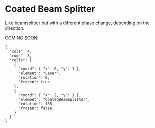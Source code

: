 # Coated Beam Splitter

Like beamsplitter but with a different phase change, depending on the direction.

COMING SOON!

```{quantum-board}
{
  "cols": 4,
  "rows": 3,
  "cells": [
    {
      "coord": { "x": 0, "y": 1 },
      "element": "Laser",
      "rotation": 0,
      "frozen": true
    },
    {
      "coord": { "x": 2, "y": 1 },
      "element": "CoatedBeamSplitter",
      "rotation": 135,
      "frozen": false
    }
  ]
}
```
